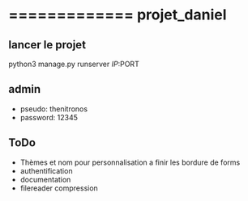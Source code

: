 =============
projet_daniel
=============

lancer le projet
----------------

python3 manage.py runserver $IP:$PORT

admin
----------------
- pseudo: thenitronos
- password: 12345

ToDo
----

- Thèmes et nom pour personnalisation a finir les bordure de forms
- authentification
- documentation
- filereader compression
